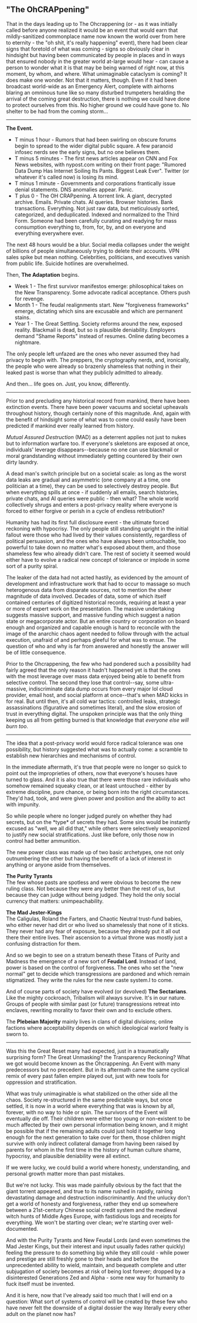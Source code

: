 ## "The OhCRAPpening"

That in the days leading up to The Ohcrappening (or - as it was initially called before anyone realized it would be an event that would earn that mildly-sanitized commonplace name now known the world over from here to eternity - the "oh shit, it's really happening" event), there had been clear signs that foretold of what was coming - signs so obviously clear in hindsight but having been communicated by people in places and in ways that ensured nobody in the greater world at-large would hear - can cause a person to wonder what it is that may be being warned of right now, at this moment, by whom, and where. What unimaginable cataclysm is coming? It does make one wonder. Not that it matters, though. Even if it had been broadcast world-wide as an Emergency Alert, complete with airhorns blaring an omninous tune like so many disturbed trumpeters heralding the arrival of the coming great destruction, there is nothing we could have done to protect ourselves from this. No higher ground we could have gone to. No shelter to be had from the coming storm...

- - -

**The Event.**

*   T minus 1 hour - Rumors that had been swirling on obscure forums begin to spread to the wider digital public square. A few paranoid infosec nerds see the early signs, but no one believes them.
*   T minus 5 minutes - The first news articles appear on CNN and Fox News websites, with nypost.com writing on their front page: "Rumored Data Dump Has Internet Soiling Its Pants. Biggest Leak Ever". Twitter (or whatever it's called now) is losing its mind.
*   T minus 1 minute - Governments and corporations frantically issue denial statements. DNS anomalies appear. Panic.
*   T plus 0 - The OH CRAPpening. A torrent link. A giant, decrypted archive. Emails. Private chats. AI queries. Browser histories. Bank transactions. Everything. Not just raw data, but meticulously sorted, categorized, and deduplicated. Indexed and normalized to the Third Form. Someone had been carefully curating and readying for mass consumption everything to, from, for, by, and on everyone and everything everywhere ever.

The next 48 hours would be a blur. Social media collapses under the weight of billions of people simultaneously trying to delete their accounts. VPN sales spike but mean nothing. Celebrities, politicians, and executives vanish from public life. Suicide hotlines are overwhelmed.

Then, **The Adaptation** begins.

*   Week 1 - The first survivor manifestos emerge: philosophical takes on the New Transparency. Some advocate radical acceptance. Others push for revenge.
*   Month 1 - The feudal realignments start. New "forgiveness frameworks" emerge, dictating which sins are excusable and which are permanent stains.
*   Year 1 - The Great Settling. Society reforms around the new, exposed reality. Blackmail is dead, but so is plausible deniability. Employers demand "Shame Reports" instead of resumes. Online dating becomes a nightmare.

The only people left unfazed are the ones who never assumed they had privacy to begin with. The preppers, the cryptography nerds, and, ironically, the people who were already so brazenly shameless that nothing in their leaked past is worse than what they publicly admitted to already.

And then... life goes on. Just, you know, differently.

- - -

Prior to and precluding any historical record from mankind, there have been extinction events. There have been power vacuums and societal upheavals throughout history, though certainly none of this magnitude. And, again with the benefit of hindsight some of what was to come could easily have been predicted if mankind ever really learned from history.

_Mutual Assured Destruction_ (MAD) as a deterrent applies not just to nukes but to information warfare too. If everyone's skeletons are exposed at once, individuals' leverage disappears--because no one can use blackmail or moral grandstanding without immediately getting countered by their own dirty laundry.

A dead man's switch principle but on a societal scale: as long as the worst data leaks are gradual and asymmetric (one company at a time, one politician at a time), they can be used to selectively destroy people. But when everything spills at once - if suddenly all emails, search histories, private chats, and AI queries were public - then what? The whole world collectively shrugs and enters a post-privacy reality where everyone is forced to either forgive or perish in a cycle of endless retribution?

Humanity has had its first full disclosure event - the ultimate forced reckoning with hypocrisy. The only people still standing upright in the initial fallout were those who had lived by their values consistently, regardless of political persuasion, and the ones who have always been untouchable, too powerful to take down no matter what's exposed about them, and those shameless few who already didn't care. The rest of society it seemed would either have to evolve a radical new concept of tolerance or implode in some sort of a purity spiral.

The leaker of the data had not acted hastily, as evidenced by the amount of development and infrastructure work that had to occur to massage so much heterogenous data from disparate sources, not to mention the sheer magnitude of data involved. Decades of data, some of which itself contained centuries of digitized historical records, requiring at least a year or more of expert work on the presentation. The massive undertaking suggests massive support, and massive funding which suggest a nation state or megacorporate actor. But an entire country or corporation on board enough and organized and capable enough is hard to reconcile with the image of the anarchic chaos agent needed to follow through with the actual execution, unafraid of and perhaps gleeful for what was to ensue. The question of who and why is far from answered and honestly the answer will be of little consequence.

Prior to the Ohcrappening, the few who had pondered such a possibility had fairly agreed that the only reason it hadn't happened yet is that the ones with the most leverage over mass data enjoyed being able to benefit from selective control. The second they lose that control--say, some ultra-massive, indiscriminate data dump occurs from every major lol cloud provider, email host, and social platform at once--that's when MAD kicks in for real. But until then, it's all cold war tactics: controlled leaks, strategic assassinations (figurative and sometimes literal), and the slow erosion of trust in everything digital. The unspoken principle was that the only thing keeping us all from getting burned is that knowledge that _everyone else will burn too_.

- - -

The idea that a post-privacy world would force radical tolerance was one possibility, but history suggested what was to actually come: a scramble to establish new hierarchies and mechanisms of control.

In the immediate aftermath, it's true that people were no longer so quick to point out the improprieties of others, now that everyone's houses have turned to glass. And it is also true that there were those rare individuals who somehow remained squeaky clean, or at least untouched - either by extreme discipline, pure chance, or being born into the right circumstances. They'd had, took, and were given power and position and the ability to act with impunity.

So while people where no longer judged purely on whether they had secrets, but on the \*type\* of secrets they had. Some sins would be instantly excused as "well, we all did that," while others were selectively weaponized to justify new social stratifications. Just like before, only those now in control had better ammunition.

The new power class was made up of two basic archetypes, one not only outnumbering the other but having the benefit of a lack of interest in anything or anyone aside from themselves.  

**The Purity Tyrants**  
The few whose pasts are spotless and were obvious to become the new ruling class. Not because they were any better than the rest of us, but because they can judge without being judged. They hold the only social currency that matters: unimpeachability.

**The Mad Jester-Kings**  
The Caligulas, Roland the Farters, and Chaotic Neutral trust-fund babies, who either never had dirt or who lived so shamelessly that none of it sticks. They never had any fear of exposure, because they already put it all out there their entire lives. Their ascension to a virtual throne was mostly just a confusing distraction for them.

And so we begin to see on a stratum beneath these Titans of Purity and Madness the emergence of a new sort of **Feudal Lord**. Instead of land, power is based on the control of forgiveness. The ones who set the "new normal" get to decide which transgressions are pardoned and which remain stigmatized. They write the rules for the new caste system.l to come.

And of course parts of society have evolved (or devolved) **The Sectarians**. Like the mighty cockroach, Tribalism will always survive. It's in our nature. Groups of people with similar past (or future) transgressions retreat into enclaves, rewriting morality to favor their own and to exclude others.

The **Plebeian Majority** mainly lives in clans of digital divisions; online factions where acceptability depends on which ideological warlord fealty is sworn to.

- - -

Was this the Great Reset many had expected, just in a traumatically surprising form? The Great Unmasking? the Transparency Reckoning? What we got would become known as the Ohcrappening. An Event with many predecessors but no precedent. But in its aftermath came the same cyclical remix of every past fallen empire played out, just with new tools for oppression and stratification.

What was truly unimaginable is what stabilized on the other side all the chaos. Society re-structured in the same predictable ways, but once settled, it is now in a world where everything that was is known by all, forever, with no way to hide or spin. The survivors of the Event will eventually die off. Their children were either too young or non-existent to be much affected by their own personal information being known, and it might be possible that if the remaining adults could just hold it together long enough for the next generation to take over for them, those children might survive with only indirect collateral damage from having been raised by parents for whom in the first time in the history of human culture shame, hypocrisy, and plausible deniability were all extinct.

If we were lucky, we could build a world where honesty, understanding, and personal growth matter more than past mistakes.

But we're not lucky. This was made painfully obvious by the fact that the giant torrent appeared, and true to its name rushed in rapidly, raining devastating damage and destruction indiscriminantly. And the unlucky don't get a world of honesty and forgiveness, rather they end up somewhere between a 21st-century Chinese social credit system and the medieval witch hunts of Middle Ages Europe, with fastidious logs and receipts for everything. We won't be starting over clean; we're starting over well-documented.

And with the Purity Tyrants and New Feudal Lords (and even sometimes the Mad Jester Kings, but their interest and input usually fades rather quickly) feeling the pressure to do something big while they still could - while power and prestige are still freshly gone to their heads and before the unprecedented ability to wield, maintain, and bequeath complete and utter subjugation of society becomes at risk of being lost forever; dropped by a disinterested Generations Zed and Alpha - some new way for humanity to fuck itself must be invented.

And it is here, now that I've already said too much that I will end on a question: What sort of systems of control will be created by these few who have never felt the downside of a digital dossier the way literally every other adult on the planet now has?
